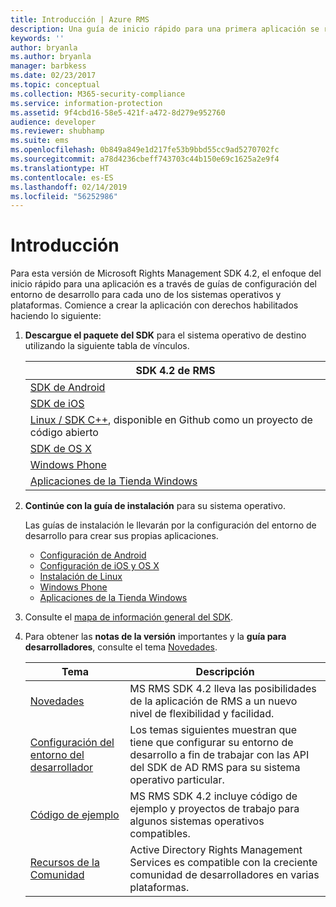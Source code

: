 ```yaml
---
title: Introducción | Azure RMS
description: Una guía de inicio rápido para una primera aplicación se realiza a través de las guías de configuración del entorno de desarrollo para cada uno de los sistemas operativos y plataformas.
keywords: ''
author: bryanla
ms.author: bryanla
manager: barbkess
ms.date: 02/23/2017
ms.topic: conceptual
ms.collection: M365-security-compliance
ms.service: information-protection
ms.assetid: 9f4cbd16-58e5-421f-a472-8d279e952760
audience: developer
ms.reviewer: shubhamp
ms.suite: ems
ms.openlocfilehash: 0b849a849e1d217fe53b9bbd55cc9ad5270702fc
ms.sourcegitcommit: a78d4236cbeff743703c44b150e69c1625a2e9f4
ms.translationtype: HT
ms.contentlocale: es-ES
ms.lasthandoff: 02/14/2019
ms.locfileid: "56252986"
---
```

# <a name="get-started"></a>Introducción

Para esta versión de Microsoft Rights Management SDK 4.2, el enfoque del inicio rápido para una aplicación es a través de guías de configuración del entorno de desarrollo para cada uno de los sistemas operativos y plataformas. Comience a crear la aplicación con derechos habilitados haciendo lo siguiente:

1. **Descargue el paquete del SDK** para el sistema operativo de destino utilizando la siguiente tabla de vínculos.


   |                                                 SDK 4.2 de RMS                                                 |
   |-------------------------------------------------------------------------------------------------------------|
   |                       [SDK de Android](https://go.microsoft.com/fwlink/p/?LinkId=404271)                       |
   |                         [SDK de iOS](https://go.microsoft.com/fwlink/p/?LinkId=404272)                         |
   | [Linux / SDK C++](https://github.com/AzureAD/rms-sdk-for-cpp), disponible en Github como un proyecto de código abierto |
   |                        [SDK de OS X](https://go.microsoft.com/fwlink/p/?LinkId=404273)                         |
   |                      [Windows Phone](https://go.microsoft.com/fwlink/p/?LinkId=524758)                      |
   |               [Aplicaciones de la Tienda Windows](https://go.microsoft.com/fwlink/p/?LinkID=526163)                |


2. **Continúe con la guía de instalación** para su sistema operativo.

   Las guías de instalación le llevarán por la configuración del entorno de desarrollo para crear sus propias aplicaciones.
   - [Configuración de Android](android-sdk.md)
   - [Configuración de iOS y OS X](ios-sdk.md)          
   - [Instalación de Linux](linux-setup.md)              
   - [Windows Phone](windows-phone-apps.md)     
   - [Aplicaciones de la Tienda Windows](winrt-sdk.md)

3. Consulte el [mapa de información general del SDK](api-reference-4-2.md).
4. Para obtener las **notas de la versión** importantes y la **guía para desarrolladores**, consulte el tema [Novedades](release-notes.md).

   |Tema|Descripción|
   |-----|-----------|
   |[Novedades](release-notes.md)|MS RMS SDK 4.2 lleva las posibilidades de la aplicación de RMS a un nuevo nivel de flexibilidad y facilidad.|
   |[Configuración del entorno del desarrollador](setup-developer-environment.md)|Los temas siguientes muestran que tiene que configurar su entorno de desarrollo a fin de trabajar con las API del SDK de AD RMS para su sistema operativo particular.|
   |[Código de ejemplo](code-examples.md)|MS RMS SDK 4.2 incluye código de ejemplo y proyectos de trabajo para algunos sistemas operativos compatibles.|
   |[Recursos de la Comunidad](community-resources.md)|Active Directory Rights Management Services es compatible con la creciente comunidad de desarrolladores en varias plataformas.|
